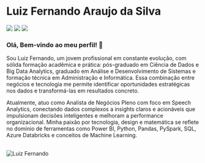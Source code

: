 # Luiz Fernando Araujo da Silva

<div> 
    <a href="https://linkedin.com/in/luizfernando-as" target="_blank"><img src="https://img.shields.io/badge/-LinkedIn-%230077B5?style=for-the-badge&logo=linkedin&logoColor=white" target="_blank"></a> 
    <a href="https://instagram.com/nandodalayoan" target="_blank"><img src="https://img.shields.io/badge/-Instagram-%23E4405F?style=for-the-badge&logo=instagram&logoColor=white" target="_blank"></a> 
    <a href = "mailto:luizfernandoaraujodasilva@gmail.com"><img src="https://img.shields.io/badge/-Gmail-%23333?style=for-the-badge&logo=gmail&logoColor=white" target="_blank"></a>
</div>

### Olá, Bem-vindo ao meu perfil! :wave: 

Sou Luiz Fernando, um jovem profissional em constante evolução, com sólida formação acadêmica e prática: pós-graduado em Ciência de Dados e Big Data Analytics, graduado em Análise e Desenvolvimento de Sistemas e formação técnica em Administração e Informática. Essa combinação entre negócios e tecnologia me permite identificar oportunidades estratégicas nos dados e transformá-las em resultados concreto.

Atualmente, atuo como Analista de Negócios Pleno com foco em Speech Analytics, conectando dados complexos a insights claros e acionáveis que impulsionam decisões inteligentes e melhoram a performance organizacional. Minha paixão por tecnologia, design e matemática se reflete no domínio de ferramentas como Power BI, Python, Pandas, PySpark, SQL, Azure Databricks e conceitos de Machine Learning.

<br>

<div align="between">
    
<img src="https://github-readme-stats.vercel.app/api/top-langs/?username=LuizFernandoAS&layout=compact&theme=tokyonight#gh-dark-mode-only" alt="Luiz Fernando"/>

</div>

  

 




